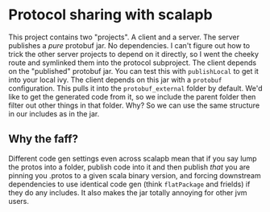 Protocol sharing with scalapb
=============================

This project contains two "projects". A client and a server. The server publishes a _pure_ protobuf jar. No dependencies. I can't figure out how to trick the other server projects to depend on it directly, so I went the cheeky route and symlinked them into the protocol subproject. The client depends on the "published" protobuf jar. You can test this with `publishLocal` to get it into your local ivy. The client depends on this jar with a `protobuf` configuration. This pulls it into the `protobuf_external` folder by default. We'd like to get the generated code from it, so we include the parent folder then filter out other things in that folder. Why? So we can use the same structure in our includes as in the jar.

## Why the faff?

Different code gen settings even across scalapb mean that if you say lump the protos into a folder, publish code into it and then publish _that_ you are pinning you .protos to a given scala binary version, and forcing downstream dependencies to use identical code gen (think `flatPackage` and frields) if they do any includes. It also makes the jar totally annoying for other jvm users.
